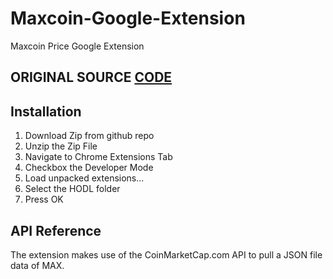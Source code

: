 # Maxcoin-Google-Extension
Maxcoin Price Google Extension


## ORIGINAL SOURCE [CODE](https://github.com/vincevuong/HODL/)


## Installation

1. Download Zip from github repo
2. Unzip the Zip File
3. Navigate to Chrome Extensions Tab
4. Checkbox the Developer Mode
5. Load unpacked extensions...
6. Select the HODL folder
7. Press OK


## API Reference

The extension makes use of the CoinMarketCap.com API to pull a JSON file data of MAX.
